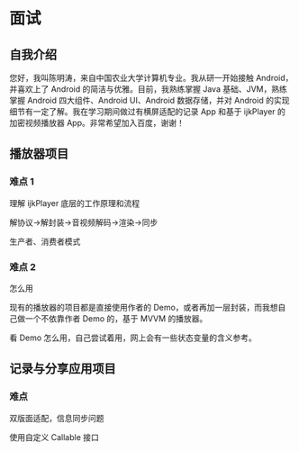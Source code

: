 # 面试

## 自我介绍

您好，我叫陈明涛，来自中国农业大学计算机专业。我从研一开始接触 Android，并喜欢上了 Android 的简洁与优雅。目前，我熟练掌握 Java 基础、JVM，熟练掌握 Android 四大组件、Android UI、Android 数据存储，并对 Android 的实现细节有一定了解。我在学习期间做过有横屏适配的记录 App 和基于 ijkPlayer 的加密视频播放器 App。非常希望加入百度，谢谢！

## 播放器项目

### 难点 1

理解 ijkPlayer 底层的工作原理和流程

解协议->解封装->音视频解码->渲染->同步

生产者、消费者模式

### 难点 2

怎么用

现有的播放器的项目都是直接使用作者的 Demo，或者再加一层封装，而我想自己做一个不依靠作者 Demo 的，基于 MVVM 的播放器。

看 Demo 怎么用，自己尝试着用，网上会有一些状态变量的含义参考。

## 记录与分享应用项目

### 难点

双版面适配，信息同步问题

使用自定义 Callable 接口
